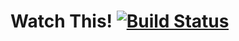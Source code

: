 # Watch This!  [![Build Status](https://travis-ci.org/steve2482/watch-this.svg?branch=master)](https://travis-ci.org/steve2482/watch-this)